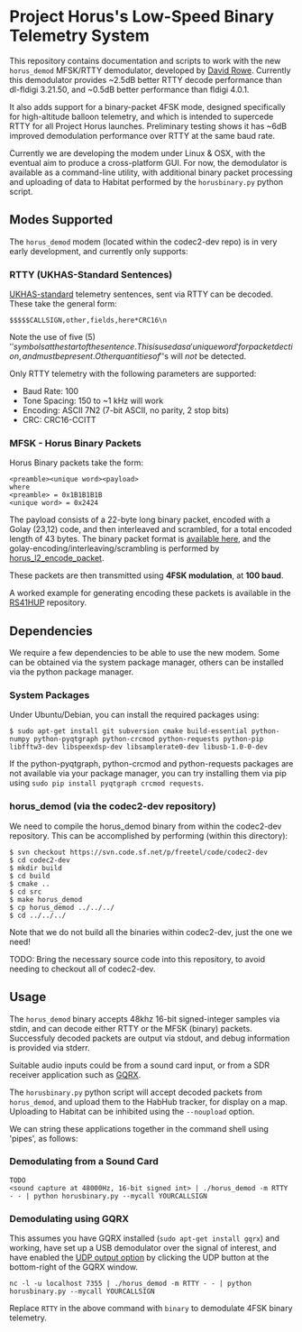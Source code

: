 # Project Horus's Low-Speed Binary Telemetry System
This repository contains documentation and scripts to work with the new `horus_demod` MFSK/RTTY demodulator, developed by [David Rowe](http://rowetel.com). Currently this demodulator provides ~2.5dB better RTTY decode performance than dl-fldigi 3.21.50, and ~0.5dB better performance than fldigi 4.0.1. 

It also adds support for a binary-packet 4FSK mode, designed specifically for high-altitude balloon telemetry, and which is intended to supercede RTTY for all Project Horus launches. Preliminary testing shows it has ~6dB improved demodulation performance over RTTY at the same baud rate.

Currently we are developing the modem under Linux & OSX, with the eventual aim to produce a cross-platform GUI. For now, the demodulator is available as a command-line utility, with additional binary packet processing and uploading of data to Habitat performed by the `horusbinary.py` python script.

## Modes Supported
The `horus_demod` modem (located within the codec2-dev repo) is in very early development, and currently only supports:

### RTTY (UKHAS-Standard Sentences)
[UKHAS-standard](https://ukhas.org.uk/communication:protocol) telemetry sentences, sent via RTTY can be decoded. These take the general form:
```
$$$$$CALLSIGN,other,fields,here*CRC16\n
```
Note the use of five (5) '$' symbols at the start of the sentence. This is used as a 'unique word' for packet dection, and must be present. Other quantities of '$'s will *not* be detected.

Only RTTY telemetry with the following parameters are supported:
* Baud Rate: 100
* Tone Spacing: 150 to ~1 kHz will work
* Encoding: ASCII 7N2 (7-bit ASCII, no parity, 2 stop bits)
* CRC: CRC16-CCITT

### MFSK - Horus Binary Packets
Horus Binary packets take the form:
```
<preamble><unique word><payload>
where
<preamble> = 0x1B1B1B1B
<unique word> = 0x2424
```
The payload consists of a 22-byte long binary packet, encoded with a Golay (23,12) code, and then interleaved and scrambled, for a total encoded length of 43 bytes. The binary packet format is [available here](https://github.com/darksidelemm/RS41HUP/blob/master/main.c#L75), and the golay-encoding/interleaving/scrambling is performed by [horus_l2_encode_packet](https://github.com/darksidelemm/RS41HUP/blob/master/horus_l2.c#L117).

These packets are then transmitted using **4FSK modulation**, at **100 baud**.

A worked example for generating encoding these packets is available in the [RS41HUP](https://github.com/darksidelemm/RS41HUP/blob/master/main.c#L401) repository.

## Dependencies
We require a few dependencies to be able to use the new modem. Some can be obtained via the system package manager, others can be installed via the python package manager.

### System Packages
Under Ubuntu/Debian, you can install the required packages using:
```
$ sudo apt-get install git subversion cmake build-essential python-numpy python-pyqtgraph python-crcmod python-requests python-pip libfftw3-dev libspeexdsp-dev libsamplerate0-dev libusb-1.0-0-dev
```

If the python-pyqtgraph, python-crcmod and python-requests packages are not available via your package manager, you can try installing them via pip using `sudo pip install pyqtgraph crcmod requests`.

### horus_demod (via the codec2-dev repository)
We need to compile the horus_demod binary from within the codec2-dev repository. This can be accomplished by performing (within this directory):
```
$ svn checkout https://svn.code.sf.net/p/freetel/code/codec2-dev
$ cd codec2-dev
$ mkdir build
$ cd build
$ cmake ..
$ cd src
$ make horus_demod
$ cp horus_demod ../../../
$ cd ../../../
```

Note that we do not build all the binaries within codec2-dev, just the one we need!

TODO: Bring the necessary source code into this repository, to avoid needing to checkout all of codec2-dev.

## Usage
The `horus_demod` binary accepts 48khz 16-bit signed-integer samples via stdin, and can decode either RTTY or the MFSK (binary) packets. Successfuly decoded packets are output via stdout, and debug information is provided via stderr.

Suitable audio inputs could be from a sound card input, or from a SDR receiver application such as [GQRX](http://gqrx.dk/).

The `horusbinary.py` python script will accept decoded packets from `horus_demod`, and upload them to the HabHub tracker, for display on a map. Uploading to Habitat can be inhibited using the `--noupload` option.

We can string these applications together in the command shell using 'pipes', as follows:

### Demodulating from a Sound Card
```
TODO
<sound capture at 48000Hz, 16-bit signed int> | ./horus_demod -m RTTY - - | python horusbinary.py --mycall YOURCALLSIGN
```

### Demodulating using GQRX 
This assumes you have GQRX installed (`sudo apt-get install gqrx`) and working, have set up a USB demodulator over the signal of interest, and have enabled the [UDP output option](http://gqrx.dk/doc/streaming-audio-over-udp) by clicking the UDP button at the bottom-right of the GQRX window.

```
nc -l -u localhost 7355 | ./horus_demod -m RTTY - - | python horusbinary.py --mycall YOURCALLSIGN
```
Replace `RTTY` in the above command with `binary` to demodulate 4FSK binary telemetry.

